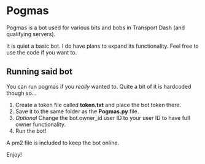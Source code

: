 # Pogmas
Pogmas is a bot used for various bits and bobs in Transport Dash (and qualifying servers).

It is quiet a basic bot. I do have plans to expand its functionality. Feel free to use the code if you want to.

## Running said bot

You can run pogmas if you _really_ wanted to. Quite a bit of it is hardcoded though so...

1) Create a token file called **token.txt** and place the bot token there.
2) Save it to the same folder as the **Pogmas.py** file.
3) _Optional_ Change the bot.owner_id user ID to your user ID to have full owner functionality.
4) Run the bot!

A pm2 file is included to keep the bot online.

Enjoy!
